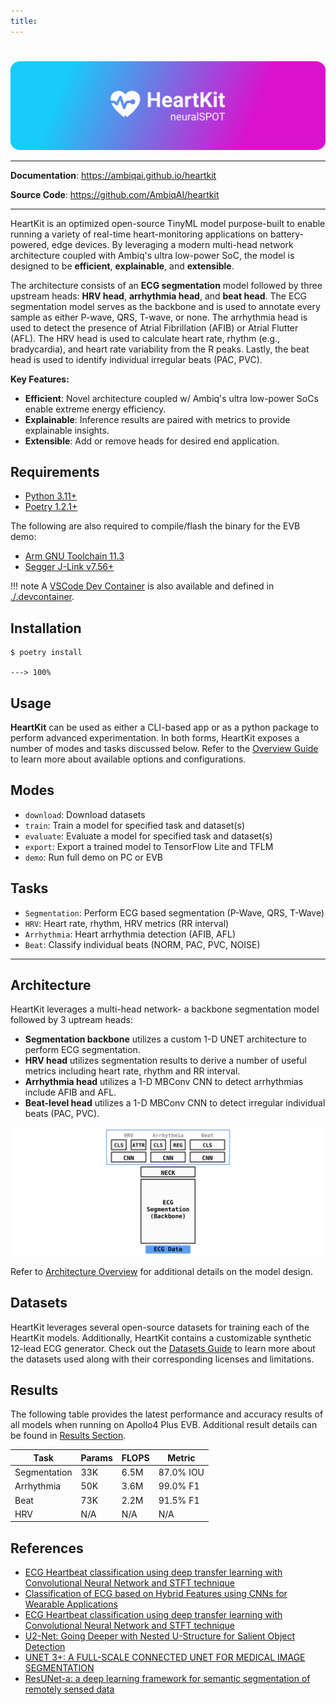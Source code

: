 ```yaml
---
title:
---
```

#

<p align="center">
  <a href="https://github.com/AmbiqAI/heartkit"><img src="./assets/heartkit-banner.png" alt="HeartKit"></a>
</p>

---

**Documentation**: <a href="https://ambiqai.github.io/heartkit" target="_blank">https://ambiqai.github.io/heartkit</a>

**Source Code**: <a href="https://github.com/AmbiqAI/heartkit" target="_blank">https://github.com/AmbiqAI/heartkit</a>

---

HeartKit is an optimized open-source TinyML model purpose-built to enable running a variety of real-time heart-monitoring applications on battery-powered, edge devices. By leveraging a modern multi-head network architecture coupled with Ambiq's ultra low-power SoC, the model is designed to be **efficient**, **explainable**, and **extensible**.

The architecture consists of an **ECG segmentation** model followed by three upstream heads: **HRV head**, **arrhythmia head**, and **beat head**. The ECG segmentation model serves as the backbone and is used to annotate every sample as either P-wave, QRS, T-wave, or none. The arrhythmia head is used to detect the presence of Atrial Fibrillation (AFIB) or Atrial Flutter (AFL). The HRV head is used to calculate heart rate, rhythm (e.g., bradycardia), and heart rate variability from the R peaks. Lastly, the beat head is used to identify individual irregular beats (PAC, PVC).

**Key Features:**

* **Efficient**: Novel architecture coupled w/ Ambiq's ultra low-power SoCs enable extreme energy efficiency.
* **Explainable**: Inference results are paired with metrics to provide explainable insights.
* **Extensible**: Add or remove heads for desired end application.

## Requirements

* [Python 3.11+](https://www.python.org)
* [Poetry 1.2.1+](https://python-poetry.org/docs/#installation)

The following are also required to compile/flash the binary for the EVB demo:

* [Arm GNU Toolchain 11.3](https://developer.arm.com/downloads/-/arm-gnu-toolchain-downloads)
* [Segger J-Link v7.56+](https://www.segger.com/downloads/jlink/)

!!! note
    A [VSCode Dev Container](https://code.visualstudio.com/docs/devcontainers/containers) is also available and defined in [./.devcontainer](https://github.com/AmbiqAI/heartkit/tree/main/.devcontainer).

## Installation

<div class="termy">

```console
$ poetry install

---> 100%
```
</div>


## Usage

__HeartKit__ can be used as either a CLI-based app or as a python package to perform advanced experimentation. In both forms, HeartKit exposes a number of modes and tasks discussed below. Refer to the [Overview Guide](./overview.md) to learn more about available options and configurations.

## Modes

* `download`: Download datasets
* `train`: Train a model for specified task and dataset(s)
* `evaluate`: Evaluate a model for specified task and dataset(s)
* `export`: Export a trained model to TensorFlow Lite and TFLM
* `demo`: Run full demo on PC or EVB

## Tasks

* `Segmentation`: Perform ECG based segmentation (P-Wave, QRS, T-Wave)
* `HRV`: Heart rate, rhythm, HRV metrics (RR interval)
* `Arrhythmia`: Heart arrhythmia detection (AFIB, AFL)
* `Beat`: Classify individual beats (NORM, PAC, PVC, NOISE)

****
## Architecture

HeartKit leverages a multi-head network- a backbone segmentation model followed by 3 uptream heads:

* __Segmentation backbone__ utilizes a custom 1-D UNET architecture to perform ECG segmentation.
* __HRV head__ utilizes segmentation results to derive a number of useful metrics including heart rate, rhythm and RR interval.
* __Arrhythmia head__ utilizes a 1-D MBConv CNN to detect arrhythmias include AFIB and AFL.
* __Beat-level head__ utilizes a 1-D MBConv CNN to detect irregular individual beats (PAC, PVC).

<p align="center">
  <img src="./assets/heartkit-architecture.svg" alt="HeartKit Architecture">
</p>

Refer to [Architecture Overview](./architecture.md) for additional details on the model design.


## Datasets

HeartKit leverages several open-source datasets for training each of the HeartKit models. Additionally, HeartKit contains a customizable synthetic 12-lead ECG generator. Check out the [Datasets Guide](./datasets.md) to learn more about the datasets used along with their corresponding licenses and limitations.


## Results

The following table provides the latest performance and accuracy results of all models when running on Apollo4 Plus EVB. Additional result details can be found in [Results Section](./results.md).

| Task           | Params   | FLOPS   | Metric     |
| -------------- | -------- | ------- | ---------- |
| Segmentation   | 33K      | 6.5M    | 87.0% IOU  |
| Arrhythmia     | 50K      | 3.6M    | 99.0% F1   |
| Beat           | 73K      | 2.2M    | 91.5% F1   |
| HRV            | N/A      | N/A     | N/A        |

## References

* [ECG Heartbeat classification using deep transfer learning with Convolutional Neural Network and STFT technique](https://arxiv.org/abs/2206.14200)
* [Classification of ECG based on Hybrid Features using CNNs for Wearable Applications](https://arxiv.org/pdf/2206.07648.pdf)
* [ECG Heartbeat classification using deep transfer learning with Convolutional Neural Network and STFT technique](https://arxiv.org/pdf/2206.14200.pdf)
* [U2-Net: Going Deeper with Nested U-Structure for Salient Object Detection](https://arxiv.org/abs/2005.09007)
* [UNET 3+: A FULL-SCALE CONNECTED UNET FOR MEDICAL IMAGE SEGMENTATION](https://arxiv.org/pdf/2004.08790.pdf)
* [ResUNet-a: a deep learning framework for semantic segmentation of remotely sensed data](https://arxiv.org/pdf/1904.00592.pdf)
